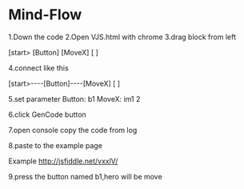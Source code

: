 Mind-Flow
=========

1.Down the code
2.Open VJS.html with chrome
3.drag block from left

[start>    [Button]    [MoveX]
           [      ]
           
4.connect like this

[start>----[Button]----[MoveX]
           [      ]
           
5.set parameter
Button: b1
MoveX: im1  2

6.click GenCode button

7.open console copy the code from log

8.paste to the example page

Example
http://jsfiddle.net/vxxlV/

9.press the button named b1,hero will be move